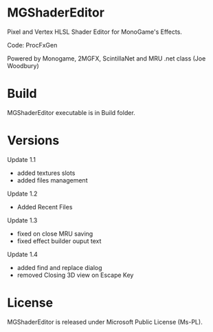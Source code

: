 # MGShaderEditor

Pixel and Vertex HLSL Shader Editor for MonoGame's Effects.

Code: ProcFxGen

Powered by Monogame, 2MGFX, ScintillaNet and MRU .net class (Joe Woodbury)


# Build

MGShaderEditor executable is in Build folder.


# Versions

Update 1.1
 - added textures slots
 - added files management
 
Update 1.2
 - Added Recent Files

Update 1.3
 - fixed on close MRU saving
 - fixed effect builder ouput text

Update 1.4
 - added find and replace dialog
 - removed Closing 3D view on Escape Key


# License

MGShaderEditor is released under Microsoft Public License (Ms-PL).
